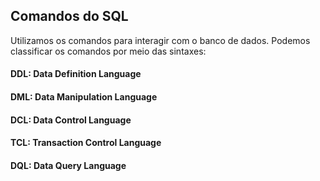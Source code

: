 <h2>Comandos do SQL</h2>

Utilizamos os comandos para interagir com o banco de dados. Podemos classificar os comandos por meio das sintaxes:

<h4>DDL: Data Definition Language</h4>

<h4>DML: Data Manipulation Language</h4>

<h4>DCL: Data Control Language</h4>

<h4>TCL: Transaction Control Language</h4>

<h4>DQL: Data Query Language</h4>
